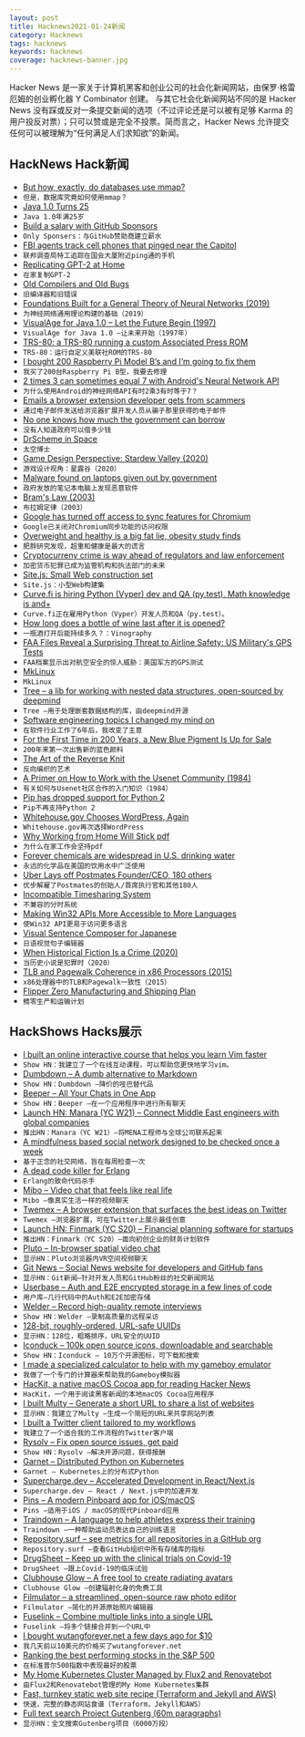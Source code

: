 ```yaml
---
layout: post
title: Hacknews2021-01-24新闻
category: Hacknews
tags: hacknews
keywords: hacknews
coverage: hacknews-banner.jpg
---
```


Hacker News 是一家关于计算机黑客和创业公司的社会化新闻网站，由保罗·格雷厄姆的创业孵化器 Y Combinator 创建。
与其它社会化新闻网站不同的是 Hacker News 没有踩或反对一条提交新闻的选项（不过评论还是可以被有足够 Karma 的用户投反对票）；只可以赞或是完全不投票。简而言之，Hacker News 允许提交任何可以被理解为“任何满足人们求知欲”的新闻。

## HackNews Hack新闻


- [But how, exactly, do databases use mmap?](https://brunocalza.me/but-how-exactly-databases-use-mmap/)
- `但是，数据库究竟如何使用mmap？`
- [Java 1.0 Turns 25](https://www.infoq.com/news/2021/01/java-turns-25/)
- `Java 1.0年满25岁`
- [Build a salary with GitHub Sponsors](https://onlysponsors.dev/)
- `Only Sponsers：与GitHub赞助商建立薪水`
- [FBI agents track cell phones that pinged near the Capitol](https://www.wusa9.com/article/features/producers-picks/fbi-tracks-cell-phones-that-were-near-capitol-insurrection-and-riot/65-ca268165-a5c5-46a4-8b88-943a8517343a)
- `联邦调查局特工追踪在国会大厦附近ping通的手机`
- [Replicating GPT-2 at Home](https://bkkaggle.github.io/blog/algpt2/2020/07/17/ALGPT2-part-2.html)
- `在家复制GPT-2`
- [Old Compilers and Old Bugs](https://lwn.net/Articles/842122/)
- `旧编译器和旧错误`
- [Foundations Built for a General Theory of Neural Networks (2019)](https://www.quantamagazine.org/foundations-built-for-a-general-theory-of-neural-networks-20190131/)
- `为神经网络通用理论构建的基础（2019）`
- [VisualAge for Java 1.0 – Let the Future Begin (1997)](https://www.tug.ca/articles/Volume13/V13N1/V13N1_Jenkins_VisualAge-for-Java.html)
- `VisualAge for Java 1.0 –让未来开始（1997年）`
- [TRS-80: a TRS-80 running a custom Associated Press ROM](https://wayne.lorentz.me/This_TRS-80/)
- `TRS-80：运行自定义美联社ROM的TRS-80`
- [I bought 200 Raspberry Pi Model B’s and I’m going to fix them](https://blog.jmdawson.co.uk/i-bought-200-raspberry-pi-model-bs-and-im-going-to-fix-them-part-1/)
- `我买了200台Raspberry Pi B型，我要去修理`
- [2 times 3 can sometimes equal 7 with Android's Neural Network API](http://alexanderganderson.github.io/engineering/2021/01/23/integer_indeterminism.html)
- `为什么使用Android的神经网络API有时2乘3有时等于7？`
- [Emails a browser extension developer gets from scammers](https://sponsor.ajay.app/emails/)
- `通过电子邮件发送给浏览器扩展开发人员从骗子那里获得的电子邮件`
- [No one knows how much the government can borrow](https://noahpinion.substack.com/p/no-one-knows-how-much-the-government)
- `没有人知道政府可以借多少钱`
- [DrScheme in Space](https://parentheticallyspeaking.org/articles/drscheme-in-space/)
- `太空博士`
- [Game Design Perspective: Stardew Valley (2020)](https://www.pixelatedplaygrounds.com/sidequests/game-design-perspective-stardew-valley)
- `游戏设计视角：星露谷（2020）`
- [Malware found on laptops given out by government](https://www.bbc.com/news/technology-55749959)
- `政府发放的笔记本电脑上发现恶意软件`
- [Bram's Law (2003)](https://web.archive.org/web/20170629144859/http://www.advogato.org/person/Bram/diary/68.html)
- `布拉姆定律（2003）`
- [Google has turned off access to sync features for Chromium](https://bodhi.fedoraproject.org/updates/FEDORA-2021-48866282e5)
- `Google已关闭对Chromium同步功能的访问权限`
- [Overweight and healthy is a big fat lie, obesity study finds](https://www.thetimes.co.uk/article/overweight-and-healthy-is-a-big-fat-lie-obesity-study-finds-pqc3bzjz7)
- `肥胖研究发现，超重和健康是最大的谎言`
- [Cryptocurreny crime is way ahead of regulators and law enforcement](https://www.fnlondon.com/articles/nouriel-roubini-the-great-crypto-heist-20190719)
- `加密货币犯罪已成为监管机构和执法部门的未来`
- [Site.js: Small Web construction set](https://sitejs.org/)
- `Site.js：小型Web构建集`
- [Curve.fi is hiring Python (Vyper) dev and QA (py.test). Math knowledge is and+](https://www.curve.fi/careers)
- `Curve.fi正在雇用Python（Vyper）开发人员和QA（py.test）。`
- [How long does a bottle of wine last after it is opened?](https://www.vinography.com/2020/12/how-long-does-a-bottle-of-wine-last-after-it-is-opened)
- `一瓶酒打开后能持续多久？：Vinography`
- [FAA Files Reveal a Surprising Threat to Airline Safety: US Military's GPS Tests](https://spectrum.ieee.org/aerospace/aviation/faa-files-reveal-a-surprising-threat-to-airline-safety-the-us-militarys-gps-tests)
- `FAA档案显示出对航空安全的惊人威胁：美国军方的GPS测试`
- [MkLinux](https://mklinux.org/)
- `MkLinux`
- [Tree – a lib for working with nested data structures, open-sourced by deepmind](https://github.com/deepmind/tree)
- `Tree –用于处理嵌套数据结构的库，由deepmind开源`
- [Software engineering topics I changed my mind on](https://chriskiehl.com/article/thoughts-after-6-years)
- `在软件行业工作了6年后，我改变了主意`
- [For the First Time in 200 Years, a New Blue Pigment Is Up for Sale](https://www.smithsonianmag.com/smart-news/first-blue-pigment-discovered-200-years-finally-sale-180976769/)
- `200年来第一次出售新的蓝色颜料`
- [The Art of the Reverse Knit](https://www.nytimes.com/2021/01/22/style/reverse-knitting-pattern-mittens.html)
- `反向编织的艺术`
- [A Primer on How to Work with the Usenet Community (1984)](https://www.krsaborio.net/internet/research/1984/0603.htm)
- `有关如何与Usenet社区合作的入门知识（1984）`
- [Pip has dropped support for Python 2](https://pip.pypa.io/en/stable/news/#id1)
- `Pip不再支持Python 2`
- [Whitehouse.gov Chooses WordPress, Again](https://pagely.com/blog/whitehouse-gov-chooses-wordpress-again/)
- `Whitehouse.gov再次选择WordPress`
- [Why Working from Home Will Stick pdf](https://nbloom.people.stanford.edu/sites/g/files/sbiybj4746/f/why_wfh_stick1_0.pdf)
- `为什么在家工作会坚持pdf`
- [Forever chemicals are widespread in U.S. drinking water](https://www.scientificamerican.com/article/forever-chemicals-are-widespread-in-u-s-drinking-water/)
- `永远的化学品在美国的饮用水中广泛使用`
- [Uber Lays off Postmates Founder/CEO, 180 others](https://www.nytimes.com/2021/01/23/technology/uber-postmates-layoffs.html)
- `优步解雇了Postmates的创始人/首席执行官和其他180人`
- [Incompatible Timesharing System](https://github.com/PDP-10/its)
- `不兼容的分时系统`
- [Making Win32 APIs More Accessible to More Languages](https://blogs.windows.com/windowsdeveloper/2021/01/21/making-win32-apis-more-accessible-to-more-languages/)
- `使Win32 API更易于访问更多语言`
- [Visual Sentence Composer for Japanese](https://japanesecomplete.com/visual-composer)
- `日语视觉句子编辑器`
- [When Historical Fiction Is a Crime (2020)](https://newrepublic.com/article/160719/historical-fiction-crime-ahmet-altan-turkey)
- `当历史小说是犯罪时（2020）`
- [TLB and Pagewalk Coherence in x86 Processors (2015)](https://blog.stuffedcow.net/2015/08/pagewalk-coherence/)
- `x86处理器中的TLB和Pagewalk一致性（2015）`
- [Flipper Zero Manufacturing and Shipping Plan](https://blog.flipperzero.one/review-and-producing-plan/)
- `鳍零生产和运输计划`


## HackShows Hacks展示

- [ I built an online interactive course that helps you learn Vim faster](https://www.vim.so)
- `Show HN：我建立了一个在线互动课程，可以帮助您更快地学习vim。`
- [ Dumbdown – A dumb alternative to Markdown](https://github.com/treenotation/dumbdown)
- `Show HN：Dumbdown –降价的哑巴替代品`
- [ Beeper – All Your Chats in One App](https://www.beeperhq.com/?hn)
- `Show HN：Beeper –在一个应用程序中进行所有聊天`
- [Launch HN: Manara (YC W21) – Connect Middle East engineers with global companies](item?id=25849054)
- `推出HN：Manara（YC W21）–将MENA工程师与全球公司联系起来`
- [ A mindfulness based social network designed to be checked once a week](https://www.sundayy.app/)
- `基于正念的社交网络，旨在每周检查一次`
- [ A dead code killer for Erlang](https://tech.nextroll.com/blog/dev/2021/01/06/erlang-rebar3-hank.html)
- `Erlang的致命代码杀手`
- [ Mibo – Video chat that feels like real life](https://getmibo.com/)
- `Mibo –像真实生活一样的视频聊天`
- [ Twemex – A browser extension that surfaces the best ideas on Twitter](https://twemex.app/)
- `Twemex –浏览器扩展，可在Twitter上展示最佳创意`
- [Launch HN: Finmark (YC S20) – Financial planning software for startups](item?id=25860819)
- `推出HN：Finmark（YC S20）–面向初创企业的财务计划软件`
- [ Pluto – In-browser spatial video chat](https://pluto.video)
- `显示HN：Pluto浏览器内VR空间视频聊天`
- [ Git News – Social News website for developers and GitHub fans](https://gitnews.tech)
- `显示HN：Git新闻–针对开发人员和GitHub粉丝的社交新闻网站`
- [ Userbase – Auth and E2E encrypted storage in a few lines of code](https://userbase.com/?home)
- `用户库–几行代码中的Auth和E2E加密存储`
- [ Welder – Record high-quality remote interviews](https://www.getwelder.com/)
- `Show HN：Welder –录制高质量的远程采访`
- [ 128-bit, roughly-ordered, URL-safe UUIDs](https://github.com/anthonynsimon/timeflake)
- `显示HN：128位，粗略排序，URL安全的UUID`
- [ Iconduck – 100k open source icons, downloadable and searchable](https://iconduck.com/)
- `Show HN：Iconduck – 10万个开源图标，可下载和搜索`
- [ I made a specialized calculator to help with my gameboy emulator](https://github.com/alt-romes/programmer-calculator)
- `我做了一个专门的计算器来帮助我的Gameboy模拟器`
- [ HacKit, a native macOS Cocoa app for reading Hacker News](https://apps.apple.com/gb/app/hackit/id1549557075?mt=12)
- `HacKit，一个用于阅读黑客新闻的本地macOS Cocoa应用程序`
- [ I built Multy – Generate a short URL to share a list of websites](https://www.multy.me/)
- `显示HN：我建立了Multy –生成一个简短的URL来共享网站列表`
- [ I built a Twitter client tailored to my workflows](https://github.com/thesephist/lucerne)
- `我建立了一个适合我的工作流程的Twitter客户端`
- [ Rysolv – Fix open source issues, get paid](https://rysolv.com/issues)
- `Show HN：Rysolv –解决开源问题，获得报酬`
- [ Garnet – Distributed Python on Kubernetes](item?id=25878359)
- `Garnet – Kubernetes上的分布式Python`
- [ Supercharge.dev – Accelerated Development in React/Next.js](http://supercharge.dev/)
- `Supercharge.dev – React / Next.js中的加速开发`
- [ Pins – A modern Pinboard app for iOS/macOS](https://apps.apple.com/us/app/pins-for-pinboard/id1547106997)
- `Pins –适用于iOS / macOS的现代Pinboard应用`
- [ Traindown – A language to help athletes express their training](https://traindown.com)
- `Traindown –一种帮助运动员表达自己的训练语言`
- [ Repository.surf – see metrics for all repositories in a GitHub org](https://repository.surf)
- `Repository.surf –查看GitHub组织中所有存储库的指标`
- [ DrugSheet – Keep up with the clinical trials on Covid-19](https://drugsheet.com/?condition=COVID-19)
- `DrugSheet –跟上Covid-19的临床试验`
- [ Clubhouse Glow – A free tool to create radiating avatars](https://www.clubhouseglow.com)
- `Clubhouse Glow –创建辐射化身的免费工具`
- [ Filmulator – a streamlined, open-source raw photo editor](https://filmulator.org/v0-11-0/)
- `Filmulator –简化的开源原始照片编辑器`
- [ Fuselink – Combine multiple links into a single URL](https://www.fuselink.co/)
- `Fuselink –将多个链接合并到一个URL中`
- [ I bought wutangforever.net a few days ago for $10](https://wutangforever.net)
- `我几天前以10美元的价格买了wutangforever.net`
- [ Ranking the best performing stocks in the S&P 500](http://deep-value.net/)
- `在标准普尔500指数中表现最好的股票`
- [ My Home Kubernetes Cluster Managed by Flux2 and Renovatebot](https://github.com/onedr0p/home-cluster)
- `由Flux2和Renovatebot管理的My Home Kubernetes集群`
- [ Fast, turnkey static web site recipe (Terraform and Jekyll and AWS)](https://peterkong.com/2020/12/16/the-new-static-web-stack-made-easy-terraform.html)
- `快速，完整的静态网站食谱（Terraform，Jekyll和AWS）`
- [ Full text search Project Gutenberg (60m paragraphs)](https://gutensearch.com/)
- `显示HN：全文搜索Gutenberg项目（6000万段）`

